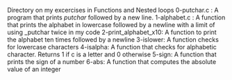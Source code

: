Directory on my excercises in Functions and Nested loops
0-putchar.c : A program that prints _putchar_ followed by a new line.
1-alphabet.c : A function that prints the alphabet in lowercase followed by a newline with a limit of using _putchar twice in my code
2-print_alphabet_x10: A function to print the alphabet ten times followed by a newline
3-islower: A function checks for lowercase characters
4-isalpha: A function that checks for alphabetic character. Returns 1 if c is a letter and 0 otherwise
5-sign: A function that prints the sign of a number
6-abs: A function that computes the absolute value of an integer
